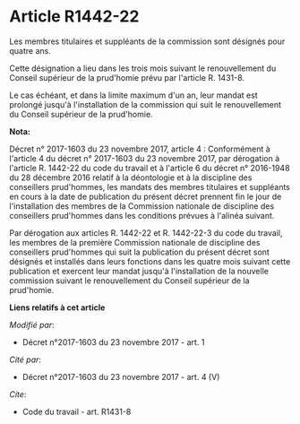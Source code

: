 # Article R1442-22

Les membres titulaires et suppléants de la commission sont désignés pour quatre ans. 

Cette désignation a lieu dans les trois mois suivant le renouvellement du Conseil supérieur de la prud'homie prévu par
l'article R. 1431-8. 

Le cas échéant, et dans la limite maximum d'un an, leur mandat est prolongé jusqu'à l'installation de la commission qui suit
le renouvellement du Conseil supérieur de la prud'homie.

**Nota:**

Décret n° 2017-1603 du 23 novembre 2017, article 4 : Conformément à l'article 4 du décret n° 2017-1603 du 23 novembre 2017,
par dérogation à l'article R. 1442-22 du code du travail et à l'article 6 du décret n° 2016-1948 du 28 décembre 2016 relatif
à la déontologie et à la discipline des conseillers prud'hommes, les mandats des membres titulaires et suppléants en cours à
la date de publication du présent décret prennent fin le jour de l'installation des membres de la Commission nationale de
discipline des conseillers prud'hommes dans les conditions prévues à l'alinéa suivant.

Par dérogation aux articles R. 1442-22 et R. 1442-22-3 du code du travail, les membres de la première Commission nationale de
discipline des conseillers prud'hommes qui suit la publication du présent décret sont désignés et installés dans leurs
fonctions dans les quatre mois suivant cette publication et exercent leur mandat jusqu'à l'installation de la nouvelle
commission suivant le renouvellement du Conseil supérieur de la prud'homie.

**Liens relatifs à cet article**

_Modifié par_:

  - Décret n°2017-1603 du 23 novembre 2017 - art. 1

_Cité par_:

  - Décret n°2017-1603 du 23 novembre 2017 - art. 4 (V)

_Cite_:

  - Code du travail - art. R1431-8
